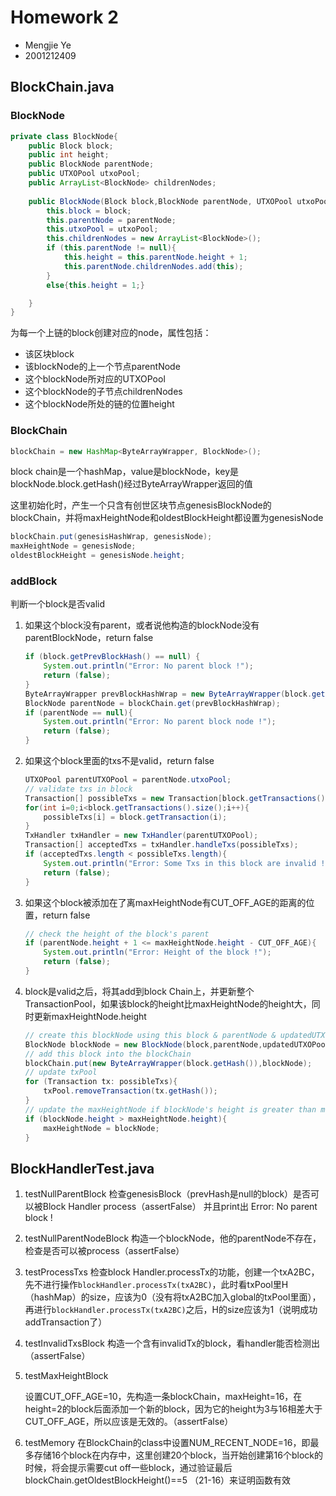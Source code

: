 # Homework 2

- Mengjie Ye 
- 2001212409

## BlockChain.java

### BlockNode

```java
private class BlockNode{
    public Block block;
    public int height;
    public BlockNode parentNode;
    public UTXOPool utxoPool;
    public ArrayList<BlockNode> childrenNodes;
    
    public BlockNode(Block block,BlockNode parentNode, UTXOPool utxoPool){
        this.block = block;
        this.parentNode = parentNode;
        this.utxoPool = utxoPool;
        this.childrenNodes = new ArrayList<BlockNode>();
        if (this.parentNode != null){
            this.height = this.parentNode.height + 1;
            this.parentNode.childrenNodes.add(this);
        }
        else{this.height = 1;}

    }
}
```

为每一个上链的block创建对应的node，属性包括：

- 该区块block
- 该blockNode的上一个节点parentNode
- 这个blockNode所对应的UTXOPool
- 这个blockNode的子节点childrenNodes
- 这个blockNode所处的链的位置height

### BlockChain

```java
blockChain = new HashMap<ByteArrayWrapper, BlockNode>();
```

block chain是一个hashMap，value是blockNode，key是blockNode.block.getHash()经过ByteArrayWrapper返回的值

这里初始化时，产生一个只含有创世区块节点genesisBlockNode的blockChain，并将maxHeightNode和oldestBlockHeight都设置为genesisNode

```java
blockChain.put(genesisHashWrap, genesisNode);
maxHeightNode = genesisNode;
oldestBlockHeight = genesisNode.height;
```

### addBlock

判断一个block是否valid

1. 如果这个block没有parent，或者说他构造的blockNode没有parentBlockNode，return false

   ```java
   if (block.getPrevBlockHash() == null) {
       System.out.println("Error: No parent block !");
       return (false);
   }
   ByteArrayWrapper prevBlockHashWrap = new ByteArrayWrapper(block.getPrevBlockHash());
   BlockNode parentNode = blockChain.get(prevBlockHashWrap);
   if (parentNode == null){
       System.out.println("Error: No parent block node !");
       return (false);
   }
   ```

2. 如果这个block里面的txs不是valid，return false

   ```java
   UTXOPool parentUTXOPool = parentNode.utxoPool;
   // validate txs in block
   Transaction[] possibleTxs = new Transaction[block.getTransactions().size()];
   for(int i=0;i<block.getTransactions().size();i++){
       possibleTxs[i] = block.getTransaction(i);
   }
   TxHandler txHandler = new TxHandler(parentUTXOPool);
   Transaction[] acceptedTxs = txHandler.handleTxs(possibleTxs);
   if (acceptedTxs.length < possibleTxs.length){
       System.out.println("Error: Some Txs in this block are invalid !");
       return (false);
   }
   ```

3. 如果这个block被添加在了离maxHeightNode有CUT_OFF_AGE的距离的位置，return false

   ```java
   // check the height of the block's parent
   if (parentNode.height + 1 <= maxHeightNode.height - CUT_OFF_AGE){
       System.out.println("Error: Height of the block !");
       return (false);
   }
   ```

4. block是valid之后，将其add到block Chain上，并更新整个TransactionPool，如果该block的height比maxHeightNode的height大，同时更新maxHeightNode.height

   ```java
   // create this blockNode using this block & parentNode & updatedUTXOPool
   BlockNode blockNode = new BlockNode(block,parentNode,updatedUTXOPool);
   // add this block into the blockChain
   blockChain.put(new ByteArrayWrapper(block.getHash()),blockNode);
   // update txPool
   for (Transaction tx: possibleTxs){
       txPool.removeTransaction(tx.getHash());
   }
   // update the maxHeightNode if blockNode's height is greater than maxHeightNode's height
   if (blockNode.height > maxHeightNode.height){
       maxHeightNode = blockNode;
   }
   ```

   

## BlockHandlerTest.java

1. testNullParentBlock
   检查genesisBlock（prevHash是null的block）是否可以被Block Handler process（assertFalse）
   并且print出 Error: No parent block !

2. testNullParentNodeBlock
   构造一个blockNode，他的parentNode不存在，检查是否可以被process（assertFalse）

3. testProcessTxs
   检查block Handler.processTx的功能，创建一个txA2BC，先不进行操作`blockHandler.processTx(txA2BC)`，此时看txPool里H（hashMap）的size，应该为0（没有将txA2BC加入global的txPool里面），再进行`blockHandler.processTx(txA2BC)`之后，H的size应该为1（说明成功addTransaction了）

4. testInvalidTxsBlock
   构造一个含有invalidTx的block，看handler能否检测出（assertFalse）

5. testMaxHeightBlock

   设置CUT_OFF_AGE=10，先构造一条blockChain，maxHeight=16，在height=2的block后面添加一个新的block，因为它的height为3与16相差大于CUT_OFF_AGE，所以应该是无效的。（assertFalse）

6. testMemory
   在BlockChain的class中设置NUM_RECENT_NODE=16，即最多存储16个block在内存中，这里创建20个block，当开始创建第16个block的时候，将会提示需要cut off一些block，通过验证最后blockChain.getOldestBlockHeight()==5 （21-16）来证明函数有效